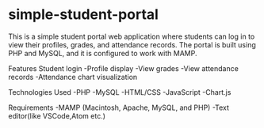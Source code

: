 # simple-student-portal
This is a simple student portal web application where students can log in to view their profiles, grades, and attendance records. The portal is built using PHP and MySQL, and it is configured to work with MAMP.

Features
Student login
-Profile display
-View grades
-View attendance records
-Attendance chart visualization

Technologies Used
-PHP
-MySQL
-HTML/CSS
-JavaScript
-Chart.js

Requirements
-MAMP (Macintosh, Apache, MySQL, and PHP)
-Text editor(like VSCode,Atom etc.)

